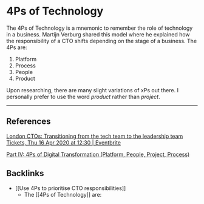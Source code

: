 # 4Ps of Technology
The 4Ps of Technology is a mnemonic to remember the role of technology in a business. Martijn Verburg shared this model where he explained how the responsibility of a CTO shifts depending on the stage of a business. The 4Ps are:

1. Platform
2. Process
3. People
4. Product

Upon researching, there are many slight variations of xPs out there. I personally prefer to use the word *product* rather than *project*.

---
## References
[London CTOs: Transitioning  from the tech team to the leadership team Tickets, Thu 16 Apr 2020 at 12:30 | Eventbrite](https://www.eventbrite.co.uk/e/london-ctos-transitioning-from-the-tech-team-to-the-leadership-team-tickets-102241639496#)

[Part IV: 4Ps of Digital Transformation (Platform, People, Project, Process)](https://www.linkedin.com/pulse/part-iv-4ps-digital-transformation-platform-people-project-sandhu/)

## Backlinks
* [[Use 4Ps to prioritise CTO responsibilities]]
	* The [[4Ps of Technology]] are:

<!-- #evergreen #mnemonic -->

<!-- {BearID:64622E32-DBD9-413D-B858-A2417EC7E623-1543-0000C2F3C727D82B} -->
